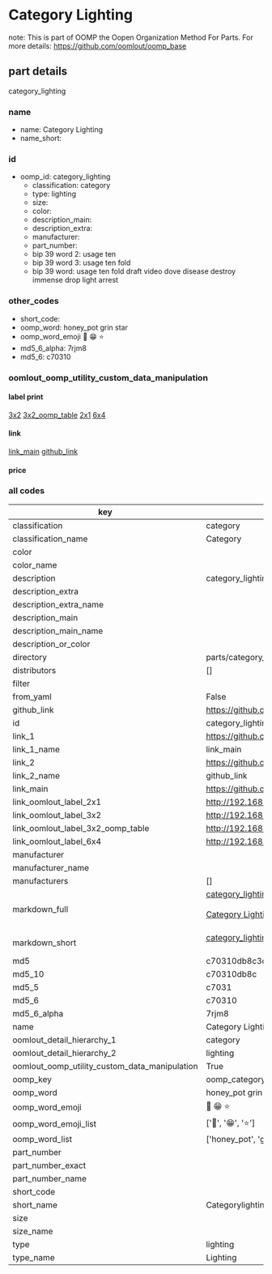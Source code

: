 # Category Lighting  

note: This is part of OOMP the Oopen Organization Method For Parts. For more details: https://github.com/oomlout/oomp_base

##  part details



category_lighting

### name
* name: Category Lighting
* name_short: 
### id
* oomp_id: category_lighting
  * classification: category
  * type: lighting
  * size: 
  * color: 
  * description_main: 
  * description_extra: 
  * manufacturer: 
  * part_number: 
  * bip 39 word 2: usage ten
  * bip 39 word 3: usage ten fold
  * bip 39 word: usage ten fold draft video dove disease destroy immense drop light arrest

### other_codes
* short_code: 
* oomp_word: honey_pot grin star
* oomp_word_emoji :honey_pot: :grin: :star:
* md5_6_alpha: 7rjm8
* md5_6: c70310






### oomlout_oomp_utility_custom_data_manipulation
#### label print
[3x2](http://192.168.1.245:1112/?label=oomp%207rjm8)
[3x2_oomp_table](http://192.168.1.107:1112/?label=oomp%207rjm8)
[2x1](http://192.168.1.242:1112/?label=oomp%207rjm8)
[6x4](http://192.168.1.55:1112/?label=oomp%207rjm8)    

#### link

[link_main](https://github.com/oomlout/oomlout_oomp_current_version_messy/tree/main/parts/category_lighting) [github_link](https://github.com/oomlout/oomlout_oomp_part_src/tree/main/parts/category_lighting)                             

#### price







### all codes 
| key | value |  
| --- | --- |  
| classification | category |  
| classification_name | Category |  
| color |  |  
| color_name |  |  
| description | category_lighting |  
| description_extra |  |  
| description_extra_name |  |  
| description_main |  |  
| description_main_name |  |  
| description_or_color |   |  
| directory | parts/category_lighting |  
| distributors | [] |  
| filter |  |  
| from_yaml | False |  
| github_link | https://github.com/oomlout/oomlout_oomp_part_src/tree/main/parts/category_lighting |  
| id | category_lighting |  
| link_1 | https://github.com/oomlout/oomlout_oomp_current_version_messy/tree/main/parts/category_lighting |  
| link_1_name | link_main |  
| link_2 | https://github.com/oomlout/oomlout_oomp_part_src/tree/main/parts/category_lighting |  
| link_2_name | github_link |  
| link_main | https://github.com/oomlout/oomlout_oomp_current_version_messy/tree/main/parts/category_lighting |  
| link_oomlout_label_2x1 | http://192.168.1.242:1112/?label=oomp%207rjm8 |  
| link_oomlout_label_3x2 | http://192.168.1.245:1112/?label=oomp%207rjm8 |  
| link_oomlout_label_3x2_oomp_table | http://192.168.1.107:1112/?label=oomp%207rjm8 |  
| link_oomlout_label_6x4 | http://192.168.1.55:1112/?label=oomp%207rjm8 |  
| manufacturer |  |  
| manufacturer_name |  |  
| manufacturers | [] |  
| markdown_full | [category_lighting](https://github.com/oomlout/oomlout_oomp_current_version_messy/tree/main/parts/category_lighting)<br>[](https://github.com/oomlout/oomlout_oomp_current_version_messy/tree/main/parts/category_lighting)<br>[Category Lighting](https://github.com/oomlout/oomlout_oomp_current_version_messy/tree/main/parts/category_lighting)<br><br> |  
| markdown_short | [category_lighting](https://github.com/oomlout/oomlout_oomp_current_version_messy/tree/main/parts/category_lighting)<br><br> |  
| md5 | c70310db8c3c27e10779e41eb537bf7c |  
| md5_10 | c70310db8c |  
| md5_5 | c7031 |  
| md5_6 | c70310 |  
| md5_6_alpha | 7rjm8 |  
| name | Category Lighting |  
| oomlout_detail_hierarchy_1 | category |  
| oomlout_detail_hierarchy_2 | lighting |  
| oomlout_oomp_utility_custom_data_manipulation | True |  
| oomp_key | oomp_category_lighting |  
| oomp_word | honey_pot grin star |  
| oomp_word_emoji | :honey_pot: :grin: :star: |  
| oomp_word_emoji_list | [':honey_pot:', ':grin:', ':star:'] |  
| oomp_word_list | ['honey_pot', 'grin', 'star'] |  
| part_number |  |  
| part_number_exact |  |  
| part_number_name |  |  
| short_code |  |  
| short_name | Categorylighting |  
| size |  |  
| size_name |  |  
| type | lighting |  
| type_name | Lighting |  
